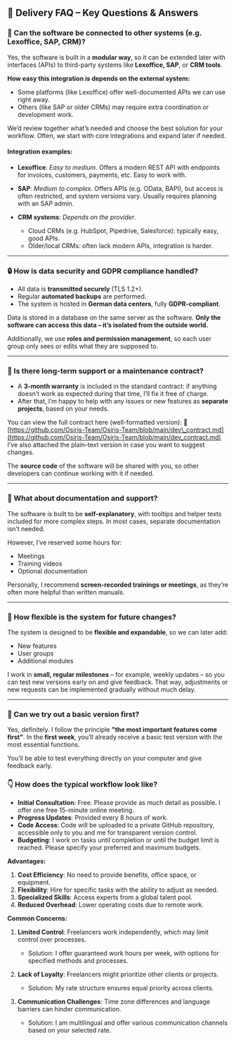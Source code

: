 ## 📄 Delivery FAQ – Key Questions & Answers

### 🔌 Can the software be connected to other systems (e.g. Lexoffice, SAP, CRM)?

Yes, the software is built in a **modular way**, so it can be extended later with interfaces (APIs) to third-party systems like **Lexoffice, SAP**, or **CRM tools**.

**How easy this integration is depends on the external system:**

* Some platforms (like Lexoffice) offer well-documented APIs we can use right away.
* Others (like SAP or older CRMs) may require extra coordination or development work.

We’d review together what’s needed and choose the best solution for your workflow. Often, we start with core integrations and expand later if needed.

#### Integration examples:

* **Lexoffice**: *Easy to medium*. Offers a modern REST API with endpoints for invoices, customers, payments, etc. Easy to work with.
* **SAP**: *Medium to complex*. Offers APIs (e.g. OData, BAPI), but access is often restricted, and system versions vary. Usually requires planning with an SAP admin.
* **CRM systems**: *Depends on the provider*.

  * Cloud CRMs (e.g. HubSpot, Pipedrive, Salesforce): typically easy, good APIs.
  * Older/local CRMs: often lack modern APIs, integration is harder.
 
---

### 🔒 How is data security and GDPR compliance handled?

* All data is **transmitted securely** (TLS 1.2+).
* Regular **automated backups** are performed.
* The system is hosted in **German data centers**, fully **GDPR-compliant**.

Data is stored in a database on the same server as the software.
**Only the software can access this data – it’s isolated from the outside world.**

Additionally, we use **roles and permission management**, so each user group only sees or edits what they are supposed to.

---

### 🔧 Is there long-term support or a maintenance contract?

* A **3-month warranty** is included in the standard contract: if anything doesn’t work as expected during that time, I’ll fix it free of charge.
* After that, I’m happy to help with any issues or new features as **separate projects**, based on your needs.

You can view the full contract here (well-formatted version):
📄 [https://github.com/Osiris-Team/Osiris-Team/blob/main/dev\_contract.md](https://github.com/Osiris-Team/Osiris-Team/blob/main/dev_contract.md)
I’ve also attached the plain-text version in case you want to suggest changes.

The **source code** of the software will be shared with you, so other developers can continue working with it if needed.

---

### 📘 What about documentation and support?

The software is built to be **self-explanatory**, with tooltips and helper texts included for more complex steps.
In most cases, separate documentation isn’t needed.

However, I’ve reserved some hours for:

* Meetings
* Training videos
* Optional documentation

Personally, I recommend **screen-recorded trainings or meetings**, as they’re often more helpful than written manuals.

---

### 🔄 How flexible is the system for future changes?

The system is designed to be **flexible and expandable**, so we can later add:

* New features
* User groups
* Additional modules

I work in **small, regular milestones** – for example, weekly updates – so you can test new versions early on and give feedback. 
That way, adjustments or new requests can be implemented gradually without much delay.

---

### 🧪 Can we try out a basic version first?

Yes, definitely. I follow the principle **"the most important features come first"**.
In the **first week**, you’ll already receive a basic test version with the most essential functions.

You’ll be able to test everything directly on your computer and give feedback early.

### 👇 How does the typical workflow look like?
    
- **Initial Consultation**: Free. Please provide as much detail as possible. I offer one free 15-minute online meeting.
- **Progress Updates**: Provided every 8 hours of work.
- **Code Access**: Code will be uploaded to a private GitHub repository, accessible only to you and me for transparent version control.
- **Budgeting**: I work on tasks until completion or until the budget limit is reached. Please specify your preferred and maximum budgets.

**Advantages:**
1. **Cost Efficiency**: No need to provide benefits, office space, or equipment.
2. **Flexibility**: Hire for specific tasks with the ability to adjust as needed.
3. **Specialized Skills**: Access experts from a global talent pool.
4. **Reduced Overhead**: Lower operating costs due to remote work.

**Common Concerns:**
1. **Limited Control**: Freelancers work independently, which may limit control over processes.  
    - Solution: I offer guaranteed work hours per week, with options for specified methods and processes.
  
2. **Lack of Loyalty**: Freelancers might prioritize other clients or projects.  
    - Solution: My rate structure ensures equal priority across clients.

3. **Communication Challenges**: Time zone differences and language barriers can hinder communication.  
    - Solution: I am multilingual and offer various communication channels based on your selected rate.
